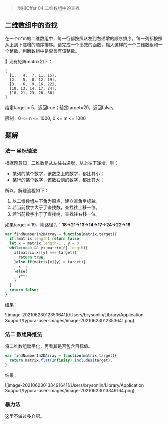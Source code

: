 > 剑指Offer 04.二维数组中的查找

## 二维数组中的查找

在一个n*m的二维数组中，每一行都按照从左到右递增的顺序排序，每一列都按照从上到下递增的顺序排序。请完成一个高效的函数，输入这样的一个二维数组和一个整数，判断数组中是否含有该整数。

🌰 现有矩阵matrix如下：

```
[
  [1,   4,  7, 11, 15],
  [2,   5,  8, 12, 19],
  [3,   6,  9, 16, 22],
  [10, 13, 14, 17, 24],
  [18, 21, 23, 26, 30]
]
```

给定target = 5，返回true；给定target=20，返回false。

限制：0 <= n <= 1000; 0 <= m <= 1000

## 题解

### 法一 坐标轴法

根据题意知，二维数组从左往右递增，从上往下递增，则：

- 某列的某个数字，该数之上的数字，都比其小；
- 某行的某个数字，该数右侧的数字，都比其大；

所以，解题流程如下：

1. 以二维数组左下角为原点，建立直角坐标轴。
2. 若当前数字大于了查找数，查找往上移一位。
3. 若当前数字小于了查找树，查找往右移一位。

如果target = 19，则路径为：**18->21->13->14->17->24->22->19**

```javascript
var findNumberIn2DArray = function(matrix,target){
  if(!matrix.length) return false;
  let x = matrix.length-1 , y = 0;
  while(x>=0 && y< matrix[0].length){
    if(matrix[x][y] === target){
      return true;
    }else if(matrix[x][y] > target){
      x--;
    }else{
      y++;
    }
  }
  return false;
}
```

结果：

![image-20210623012353641](/Users/brysonlin/Library/Application Support/typora-user-images/image-20210623012353641.png)



### 法二 数组降维法

将二维数组扁平化，再看其是否包含目标值。

```javascript
var findNumberIn2DArray = function(matrix,target){
  return matrix.flat(Infinity).includes(target);
}
```

结果：

![image-20210623013349164](/Users/brysonlin/Library/Application Support/typora-user-images/image-20210623013349164.png)



### 暴力法

这里不做过多介绍。

